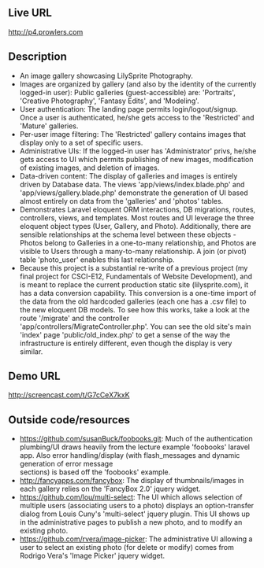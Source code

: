 ## Live URL
<http://p4.prowlers.com>

## Description
* An image gallery showcasing LilySprite Photography.
* Images are organized by gallery (and also by the identity of the currently logged-in user): Public galleries (guest-accessible) are: 'Portraits', 'Creative Photography', 'Fantasy Edits', and 'Modeling'. 
* User authentication: The landing page permits login/logout/signup. Once a user is authenticated, he/she gets access to the 'Restricted' and 'Mature' galleries.
* Per-user image filtering: The 'Restricted' gallery contains images that display only to a set of specific users.
* Administrative UIs: If the logged-in user has 'Administrator' privs, he/she gets access to UI which permits publishing of new images, modification of existing images, and deletion of images.
* Data-driven content: The display of galleries and images is entirely driven by Database data. The views 'app/views/index.blade.php' and 'app/views/gallery.blade.php' demonstrate the generation of UI based almost entirely on data from the 'galleries' and 'photos' tables.
* Demonstrates Laravel eloquent ORM interactions, DB migrations, routes, controllers, views, and templates. Most routes and UI leverage the three eloquent object types (User, Gallery, and Photo). Additionally, there are sensible relationships at the schema level between these objects - Photos belong to Galleries in a one-to-many relationship, and Photos are visible to Users through a many-to-many relationship. A join (or pivot) table 'photo_user' enables this last relationship.
* Because this project is a substantial re-write of a previous project (my final project for CSCI-E12, Fundamentals of Website Development), and is meant to replace the current production static site (lilysprite.com), it has a data conversion capability. This conversion is a one-time import of the data from the old hardcoded galleries (each one has a .csv file) to the new eloquent DB models. To see how this works, take a look at the route '/migrate' and the controller 'app/controllers/MigrateController.php'. You can see the old site's main 'index' page 'public/old_index.php' to get a sense of the way the infrastructure is entirely different, even though the display is very similar.

## Demo URL
<http://screencast.com/t/G7cCeX7kxK>

## Outside code/resources
* https://github.com/susanBuck/foobooks.git: Much of the authentication plumbing/UI draws heavily from the lecture example 'foobooks' laravel app. Also error handling/display (with flash_messages and dynamic generation of error message <div> sections) is based off the 'foobooks' example.
* http://fancyapps.com/fancybox: The display of thumbnails/images in each gallery relies on the 'FancyBox 2.0' jquery widget.
* https://github.com/lou/multi-select: The UI which allows selection of multiple users (associating users to a photo) displays an option-transfer dialog from Louis Cuny's 'multi-select' jquery plugin. This UI shows up in the administrative pages to publish a new photo, and to modify an existing photo.
* https://github.com/rvera/image-picker: The administrative UI allowing a user to select an existing photo (for delete or modify) comes from Rodrigo Vera's 'Image Picker' jquery widget.




